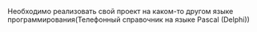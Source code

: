 Необходимо реализовать свой проект на каком-то другом языке программирования(Телефонный справочник на языке Pascal (Delphi))
